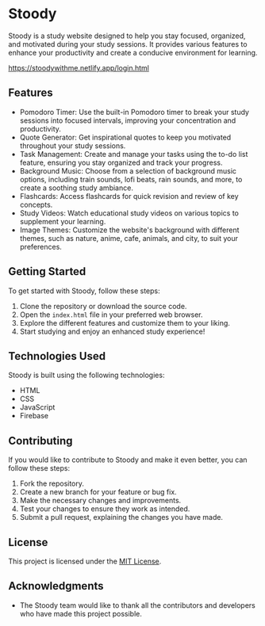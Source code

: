# Stoody

Stoody is a study website designed to help you stay focused, organized, and motivated during your study sessions. It provides various features to enhance your productivity and create a conducive environment for learning.

https://stoodywithme.netlify.app/login.html

## Features

- Pomodoro Timer: Use the built-in Pomodoro timer to break your study sessions into focused intervals, improving your concentration and productivity.
- Quote Generator: Get inspirational quotes to keep you motivated throughout your study sessions.
- Task Management: Create and manage your tasks using the to-do list feature, ensuring you stay organized and track your progress.
- Background Music: Choose from a selection of background music options, including train sounds, lofi beats, rain sounds, and more, to create a soothing study ambiance.
- Flashcards: Access flashcards for quick revision and review of key concepts.
- Study Videos: Watch educational study videos on various topics to supplement your learning.
- Image Themes: Customize the website's background with different themes, such as nature, anime, cafe, animals, and city, to suit your preferences.

## Getting Started

To get started with Stoody, follow these steps:

1. Clone the repository or download the source code.
2. Open the `index.html` file in your preferred web browser.
3. Explore the different features and customize them to your liking.
4. Start studying and enjoy an enhanced study experience!

## Technologies Used

Stoody is built using the following technologies:

- HTML
- CSS
- JavaScript
- Firebase

## Contributing

If you would like to contribute to Stoody and make it even better, you can follow these steps:

1. Fork the repository.
2. Create a new branch for your feature or bug fix.
3. Make the necessary changes and improvements.
4. Test your changes to ensure they work as intended.
5. Submit a pull request, explaining the changes you have made.

## License

This project is licensed under the [MIT License](https://opensource.org/licenses/MIT).

## Acknowledgments

- The Stoody team would like to thank all the contributors and developers who have made this project possible.
